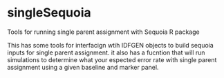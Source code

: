 # singleSequoia
Tools for running single parent assignment with Sequoia R package

This has some tools for interfacign wtih IDFGEN objects to build sequoia inputs for 
single parent assignment. it also has a fucntion that will run simulations to determine
what your espected error rate with single parent assignment using a given baseline and
marker panel.
